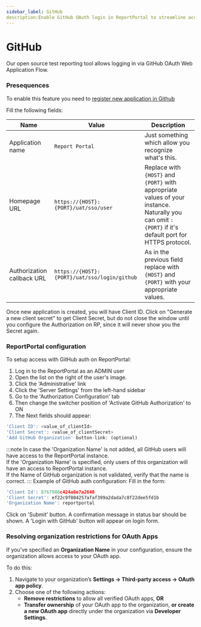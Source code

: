 ```yaml
---
sidebar_label: GitHub
description:Enable GitHub OAuth login in ReportPortal to streamline access management, allowing developers to sign in using their GitHub credentials for seamless authentication.
---
```


# GitHub

Our open source test reporting tool  allows logging in via GitHub OAuth Web Application Flow.

### Presequences

To enable this feature you need to [register new application in Github](https://github.com/settings/applications/new)

Fill the following fields:

| Name                       | Value                                      | Description                                           |
|----------------------------|--------------------------------------------|-------------------------------------------------------|
| Application name           | `Report Portal`                              | Just something which allow you recognize what's this. |
| Homepage URL               | `https://{HOST}:{PORT}/uat/sso/user`         | Replace with `{HOST}` and `{PORT}` with appropriate values of your instance. Naturally you can omit `:{PORT}` if it's default port for HTTPS protocol. | 
| Authorization callback URL | `https://{HOST}:{PORT}/uat/sso/login/github` | As in the previous field replace with `{HOST}` and `{PORT}` with your appropriate values. | 

Once new application is created, you will have Client ID. Click on "Generate a new client secret" to get Client Secret, but do not close the window until you configure the Authorization on RP, since it will never show you the Secret again.

### ReportPortal configuration

To setup access with GitHub auth on ReportPortal:
1. Log in to the ReportPortal as an ADMIN user
2. Open the list on the right of the user's image.
3. Click the 'Administrative' link
4. Click the 'Server Settings' from the left-hand sidebar
5. Go to the 'Authorization Configuration' tab
6. Then change the switcher position of 'Activate GitHub Authorization' to ON
7. The Next fields should appear:

```javascript 
'Client ID': <value_of_clientId>
'Client Secret': <value_of_clientSecret>
'Add GitHub Organization' button-link: (optional)
 ```

:::note
In case the 'Organization Name' is not added, all GitHub users will have access to the ReportPortal instance.<br/>
If the 'Organization Name' is specified, only users of this organization will have an access to ReportPortal instance.<br/>
If the Name of GitHub organization is not validated, verify that the name is correct.
:::
Example of GitHub auth configuration:
Fill in the form:

 ```javascript 
'Client Id': 8767988c424a0e7a2640
'Client Secret': ef22c9f804257afaf399a2dada7c8f22dee5fd1b
'Organization Name': reportportal
  ```
Click on 'Submit' button.
A confirmation message in status bar should be shown.
A 'Login with GitHub' button will appear on login form.

### Resolving organization restrictions for OAuth Apps

If you’ve specified an **Organization Name** in your configuration, ensure the organization allows access to your OAuth app.

To do this:

1. Navigate to your organization’s **Settings → Third-party access → OAuth app policy**.
2. Choose one of the following actions:<br />
    * **Remove restrictions** to allow all verified OAuth apps, **OR**<br />
    * **Transfer ownership** of your OAuth app to the organization, **or create a new OAuth app** directly under the organization via **Developer Settings**.
